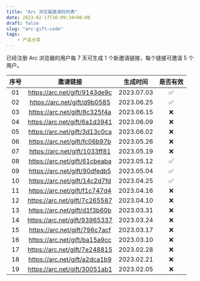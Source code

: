 ```yaml
---
title: "Arc 浏览器邀请码列表"
date: 2023-02-17T16:09:34+08:00
draft: false
slug: "arc-gift-code"
tags:
    - 产品分享
---
```


已经注册 Arc 浏览器的用户每 7 天可生成 1 个新邀请链接，每个链接可邀请 5 个用户。

| 序号 |邀请链接 | 生成时间 | 是否有效 |
| :-: | :-: | :-: | :-: |
| 01 | https://arc.net/gift/9143de9c | 2023.07.03 | ✅ |
| 02 | https://arc.net/gift/d9b0585 | 2023.06.25 | ✅ |
| 03 | https://arc.net/gift/8c325f4a | 2023.06.15 | ❌ |
| 04 | https://arc.net/gift/6a1d3941 | 2023.06.09 | ❌ |
| 05 | https://arc.net/gift/3d13c0ca | 2023.06.02 | ❌ |
| 06 | https://arc.net/gift/fc06b97b | 2023.05.26 | ❌ |
| 07 | https://arc.net/gift/1033ff81 | 2023.05.19 | ❌ |
| 08 | https://arc.net/gift/61cbeaba | 2023.05.12 | ✅ |
| 09 | https://arc.net/gift/90dfedb5 | 2023.05.04 | ✅ |
| 10 | https://arc.net/gift/14c2d7fd | 2023.04.25 | ✅ |
| 11 | https://arc.net/gift/f1c747d4 | 2023.04.16 | ❌ |
| 12 | https://arc.net/gift/7c265587 | 2023.04.10 | ❌ |
| 13 | https://arc.net/gift/d1f3b60b | 2023.03.31 | ❌ |
| 14 | https://arc.net/gift/93965337 | 2023.03.24 | ❌ |
| 15 | https://arc.net/gift/796c7acf | 2023.03.17 | ❌ |
| 16 | https://arc.net/gift/ba15a9cc | 2023.03.10 | ❌ |
| 17 | https://arc.net/gift/7e248815 | 2023.02.28 | ❌ |
| 18 | https://arc.net/gift/a2dca1b9 | 2023.02.21 | ❌ |
| 19 | https://arc.net/gift/30051ab1 | 2023.02.05 | ❌ |


